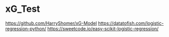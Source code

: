 # xG_Test

https://github.com/HarryShomer/xG-Model
https://datatofish.com/logistic-regression-python/
https://sweetcode.io/easy-scikit-logistic-regression/
